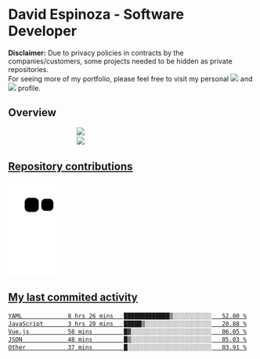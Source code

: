 # David Espinoza - Software Developer
<div id="links">
  <p>
    <strong>Disclaimer:</strong> Due to privacy policies in contracts by the companies/customers, some projects needed to be hidden as private repositories. <br />
For seeing more of my portfolio, please feel free to visit my personal <a href="https://davidespinoza.dev" target="_blank"><img src="https://img.shields.io/badge/website-000000?style=for-the-badge&logo=About.me&logoColor=white" target="_blank"></a> and <a href="https://www.linkedin.com/in/despinozap" target="_blank"><img src="https://img.shields.io/badge/LinkedIn-0077B5?style=for-the-badge&logo=linkedin&logoColor=white" target="_blank"></a> profile.
  </p>
</div>

## Overview

<div id="stats">
  <a href="https://github.com/despinozap">
  <img height="180em" style="margin: 0em 10em;" src="https://github-readme-stats.vercel.app/api?username=despinozap&show_icons=true&include_all_commits=true&count_private=true&theme=default"/>
  <img height="180em" style="margin: 0em 10em;" src="https://github-readme-stats.vercel.app/api/top-langs/?username=despinozap&layout=compact&langs_count=7&theme=default"/>
</div>
 
## Repository contributions
<div id="snake"> 

  ![Snake animation](https://github.com/despinozap/despinozap/blob/output/github-contribution-grid-snake.svg)
</div>

## My last commited activity
<!--START_SECTION:waka-->

```text
YAML             8 hrs 26 mins   █████████████▒░░░░░░░░░░░   52.80 %
JavaScript       3 hrs 20 mins   █████▒░░░░░░░░░░░░░░░░░░░   20.88 %
Vue.js           58 mins         █▓░░░░░░░░░░░░░░░░░░░░░░░   06.05 %
JSON             48 mins         █▒░░░░░░░░░░░░░░░░░░░░░░░   05.03 %
Other            37 mins         █░░░░░░░░░░░░░░░░░░░░░░░░   03.91 %
```

<!--END_SECTION:waka-->
